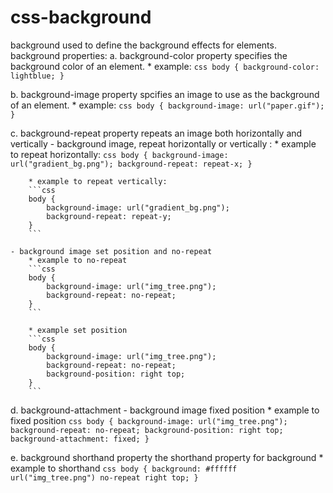 # css-background
background used to define the background effects for elements.
background properties:
a. background-color
    property specifies the background color of an element.
    * example: 
    ```css
    body {
        background-color: lightblue;
    }
    ```

b. background-image
    property spcifies an image to use as the background of an element.
    * example:
    ```css
    body {
       background-image: url("paper.gif");
    }
    ```

c. background-repeat
    property repeats an image both horizontally and vertically
    - background image, repeat horizontally or vertically :
        * example to repeat horizontally: 
        ```css
        body {
            background-image: url("gradient_bg.png");
            background-repeat: repeat-x;
        }
        ```

        * example to repeat vertically:
        ```css
        body {
            background-image: url("gradient_bg.png");
            background-repeat: repeat-y;
        }
        ``` 
    
    - background image set position and no-repeat
        * example to no-repeat
        ```css
        body {
            background-image: url("img_tree.png");
            background-repeat: no-repeat;
        }
        ```
        
        * example set position
        ```css
        body {
            background-image: url("img_tree.png");
            background-repeat: no-repeat;
            background-position: right top;
        }
        ```

d. background-attachment
    - background image fixed position
        * example to fixed position
        ```css
        body {
            background-image: url("img_tree.png");
            background-repeat: no-repeat;
            background-position: right top;
            background-attachment: fixed;
        }
        ```

e. background shorthand property
    the shorthand property for background 
    * example to shorthand 
    ```css
    body {
        background: #ffffff url("img_tree.png") no-repeat right top;
    }
    ```